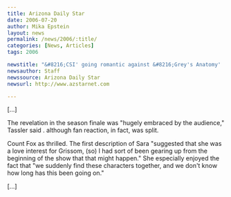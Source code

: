 ```yaml
---
title: Arizona Daily Star
date: 2006-07-20
author: Mika Epstein
layout: news
permalink: /news/2006/:title/
categories: [News, Articles]
tags: 2006

newstitle: "&#8216;CSI' going romantic against &#8216;Grey's Anatomy'  "
newsauthor: Staff  
newssource: Arizona Daily Star  
newsurl: http://www.azstarnet.com  

---
```


[...]

The revelation in the season finale was "hugely embraced by the audience," Tassler said . although fan reaction, in fact, was split.

Count Fox as thrilled. The first description of Sara "suggested that she was a love interest for Grissom, (so) I had sort of been gearing up from the beginning of the show that that might happen." She especially enjoyed the fact that "we suddenly find these characters together, and we don't know how long has this been going on."

[...]

